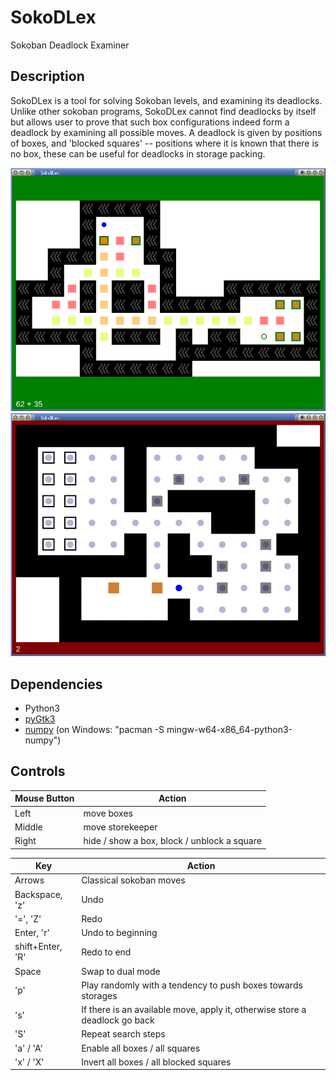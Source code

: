 # SokoDLex
Sokoban Deadlock Examiner

## Description

SokoDLex is a tool for solving Sokoban levels, and examining its deadlocks.
Unlike other sokoban programs, SokoDLex cannot find deadlocks by itself
but allows user to prove that such box configurations indeed form a deadlock
by examining all possible moves. A deadlock is given by positions of boxes,
and 'blocked squares' -- positions where it is known that there is no box, these
can be useful for deadlocks in storage packing.

![Level1](screenshot1.png) ![Level2](screenshot2.png)

## Dependencies
+ Python3
+ [pyGtk3](https://pygobject.readthedocs.io/en/latest/getting_started.html)
+ [numpy](https://pypi.org/project/numpy/) (on Windows: "pacman -S mingw-w64-x86_64-python3-numpy")

## Controls

|Mouse Button |Action  |
--- | --- 
| Left | move boxes |
| Middle | move storekeeper |
| Right | hide / show a box, block / unblock a square |

|Key |Action  |
--- | --- 
| Arrows | Classical sokoban moves |
| Backspace, 'z' | Undo |
| '=', 'Z' | Redo |
| Enter, 'r' | Undo to beginning |
| shift+Enter, 'R' | Redo to end |
| Space | Swap to dual mode |
| 'p' | Play randomly with a tendency to push boxes towards storages |
| 's' | If there is an available move, apply it, otherwise store a deadlock go back |
| 'S' | Repeat search steps |
| 'a' / 'A' | Enable all boxes / all squares |
| 'x' / 'X' | Invert all boxes / all blocked squares |
